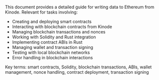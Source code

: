 This document provides a detailed guide for writing data to Ethereum from Kinode. Relevant for tasks involving:
- Creating and deploying smart contracts
- Interacting with blockchain contracts from Kinode
- Managing blockchain transactions and nonces
- Working with Solidity and Rust integration
- Implementing contract ABIs in Rust
- Managing wallet and transaction signing
- Testing with local blockchain networks
- Error handling in blockchain interactions

Key terms: smart contracts, Solidity, blockchain transactions, ABIs, wallet management, nonce handling, contract deployment, transaction signing